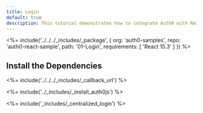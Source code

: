```yaml
---
title: Login
default: true
description: This tutorial demonstrates how to integrate Auth0 with ReactJS to add authentication and authorization to your app
---
```


<%= include('../../../_includes/_package', {
  org: 'auth0-samples',
  repo: 'auth0-react-sample',
  path: '01-Login',
  requirements: [
    'React 15.3'
  ]
}) %>

## Install the Dependencies

<%= include('../../../_includes/_callback_url') %>

<%= include('../_includes/_install_auth0js') %>

<%= include('_includes/_centralized_login') %>